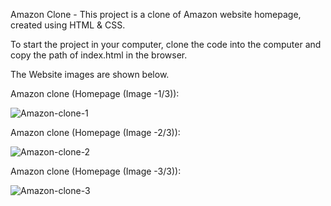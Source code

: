 Amazon Clone - This project is a clone of Amazon website homepage, created using HTML & CSS.

To start the project in your computer, clone the code into the computer and copy the path of index.html in the browser.

The Website images are shown below.

Amazon clone (Homepage (Image -1/3)):

![Amazon-clone-1](https://github.com/SaibhargavKarna/amazon_clone/assets/118883865/685c77a1-ee6b-4fbe-a025-1b4e9c40363c)

Amazon clone (Homepage (Image -2/3)):

![Amazon-clone-2](https://github.com/SaibhargavKarna/amazon_clone/assets/118883865/cf096c84-b6e2-4e3d-a6bc-bbd8e08f32fb)

Amazon clone (Homepage (Image -3/3)):

![Amazon-clone-3](https://github.com/SaibhargavKarna/amazon_clone/assets/118883865/d5a81287-e767-4f78-81f5-5f007dd3add4)

